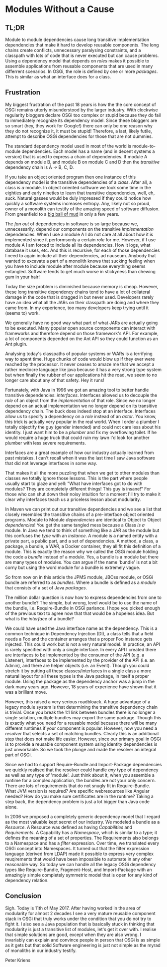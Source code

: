 # Modules Without a Cause


## TL;DR

Module to module dependencies cause long transitive implementation dependencies that make it hard to develop reusable components. The long chains create conflicts, unnecessary paralysing constraints, and a classpath with lots of code that is never executed but can cause problems. Using a dependency model that depends on _roles_ makes it possible to assemble applications from reusable components that are used in many differrent scenarios. In OSGi, the role is defined by one or more _packages_. This is similar as what an interface does for a class.

## Frustration

My biggest frustration of the past 18 years is how the the core concept of OSGi remains utterly misunderstood by the larger industry. With clockwise regularity bloggers declare OSGi too complex or stupid because they do fail to immediately recognize its dependency model. Since these bloggers are so smart (hey, they work for Google!) there can only be one reason why they do not recognize it, it must be stupid! Therefore, a last, likely futile, attempt to describe OSGi dependencies for those that are not dummies.

The standard dependency model used in most of the world is module-to-module dependencies. Each model has a name (and in decent systems a version) that is used to express a chain of dependencies. If module A depends on module B, and module B on module C and D then the _transitive_ dependency chain is A -> B, C, D.

If you take an object oriented program then one instance of this dependency model is the transitive dependencies of a _class_. After all, a class _is a_ module. In object oriented software we took some time in the eighties and early nineties to learn that transitive dependencies, well, eh, suck. Natural gasses would be duly impressed if they could notice how quickly a software systems increases entropy. Any, likely not so proud, owner of a monolith can testify of the amazing speed of software diffusion. From greenfield to a [big ball of mud][1] in only a few years. 

The _fan out_ of dependencies in software is so large because we, unnecessarily, depend our components on the transitive _implementation_ dependencies. When I use a module A I do not care at all about how it is implemented since it performsonly  a certain _role_ for me. However, if I use module A I am forced to include all its dependencies. How it logs, what database it uses, etc. And this is recursive, for each of those dependencies I need to again include all their dependencies, ad nauseum. Anybody that wanted to excavate a part of a monolith knows that sucking feeling when you have to include module after module because everything seems entangled. Software tends to get much worse in stickyness than chewing gum in your hair!

Today the size problem is diminished because memory is cheap. However, these long transitive dependency chains tend to have a lot of collateral damage in the code that is dragged in but never used. Developers rarely have an idea what all the JARs on their classpath are doing and where they came from. In my experience, too many developers keep trying until it (seems to) work.

We generally have no good way what part of what JARs are actually going to be executed. Many popular open source components can interact with frameworks and therefore depend on those framework's API. For example, a lot of components depended on the Ant API so they could function as an Ant plugin. 

Analysing today's classpaths of popular systems or WARs is a terrifying way to spent time. Huge chunks of code would blow up if they ever were reached by the processor. It never ceases to amaze me that we accept a rather mediocre language like java because it has a very strong type system but when finally the rubber of our applications hit the road, we seem to no longer care about any of that safety. Hey it runs!

Fortunately, with Java in 1996 we got an amazing tool to better handle transitive dependencies: _interfaces_. Interfaces allowed us to decouple the _role_ of an object from the _implementation_ of that role. Since we no longer depend on an actual implementation we no longer depend on its transitive dependency chain. The buck does indeed stop at an interface. Interfaces allow us to specify a dependency on a _role_ instead of an _actor_. You know, this trick is actually very popular in the real world. When I order a plumber I totally objectify the guy (gender intended) and could not care less about his identity. I just want him to be a _plumber_ and fix my overflowing toilet. If he would require a huge truck that could ruin my lawn I'd look for another plumber with less severe requirements. 

Interfaces are a great example of how our industry actually learned from past mistakes. I can't recall when it was the last time I saw Java software that did not leverage interfaces in some way.

That makes it all the more puzzling that when we get to other modules than classes we totally ignore those lessons. This is the part where people usually start to glaze and yell: "What have interfaces got to do with modules? They are completely different things! This guy is insane!" For those who can shut down their noisy intuition for a moment I'll try to make it clear why interfaces teach us a priceless lesson about modularity.

In Maven we can print out our transitive dependencies and we see a list that closely resembles the transitive chains of a pre-interface object oriented programs. Module to Module _dependencies_ are identical to Object to Object _dependencies_! You get the same tangled mess because a Class _is a_ module. In Java we tend to think of something like a JAR as the module but this confuses the _type_ with an _instance_. A module is a named entity with a private part, a public part,  and a set of dependencies. A method, a class, a package, a bundle, a WAR, a Docker container, they all fit this definition of a module. This is exactly the reason why we called the OSGi module holding the code a _bundle_ instead of a module. Yes, a bundle is a module but there are many types of modules. You can argue if the name 'bundle' is not a bit corny but using the word module for a bundle is extremely vague. 

So from now on in this article the JPMS module, JBOss module, or OSGi bundle are referred to as _bundles_. Where a bundle is defined as a _module_ that consists of a set of Java _packages_.

The million dollar question is now how to express dependencies from one to another bundle? The simple, but wrong, level would be to use the name of the bundle, i.e. Require-Bundle in OSGi parlance. I hope you picked enough of the previous text to agree now that that would be a hopeless idea. But what is the _interface_ of a bundle? 

We could have used the Java interface name as the dependency. This is a common technique in Dependency Injection (DI), a class tells that a field needs a Foo and the container arranges that a proper Foo instance gets injected. This could work but is not a very natural model. In practice, an API is rarely specified with only a single interface. In every API I created there are interfaces to be implemented by the consumer of the API (e.g. a Listener), interfaces to be implemented by the provider of the API (i.e. an Admin), and there are helper objects (i.e. an Event). Though you could stretch it by putting all these classes/interfaces in a single class a more natural layout for all these types is the Java package, in itself a proper module. Using the package as the dependency anchor was a jump in the dark many years ago. However, 18 years of experience have shown that it was a brilliant move. 

However, this raised a very serious roadbloack. A huge advantage of a legacy module system is that determining the transitive dependency chain is trivial. Once you break the 1:1 link between bundles there is no longer a single solution, multiple bundles may export the same package. Though this is exactly what you need for a reusable model because there will be many different runtimes if your component is popular. However, now you need a _resolver_ that selects a set of matching bundles. Clearly this is an additional step that does not make life easier. However, since our primary goal in OSGi is to provide a reusable component system using identity dependencies is just unworkable. So we took the plunge and made the resolver an integral part of OSGi.

Since we had to support Require-Bundle and Import-Package dependencies we quickly realised that the resolver could handle _any_ type of dependency as well as any type of 'module'. Just think about it, when you assemble a runtime for a complex application, the bundles are not your only concern. There are lots of requirements that do not snugly fit in Require-Bundle. What JVM version is required? Are specific webresources like Angular needed? How do you make sure certificates are in the runtime? Taking a step back, the dependency problem is just a lot bigger than Java code alone.

In 2006 we proposed a completely generic dependency model that I regard as the most valuable kept secret of our industry. We modeled a bundle as a _Resource_. A Resource was defined as having _Capabilities_ and _Requirements_. A Capability has a _Namespace_, which is similar to a type; it defines the meaning of a set of properties. The Requirements also belongs to a Namespace and has a _filter_ expression. Over time, we translated every OSGi concept into Namespaces. It turned out that the filter expression language (derived from LDAP) made it possible to express very complex reuqirements that would have been impossible to automate in any other reasonable way. So today we can handle all the legacy OSGi dependency types like Require-Bundle, Fragment-Host, and Import-Package with an amazingly simple completely symmetric model that is open for any kind of dependency relation.

## Conclusion

Sigh. Today is 11th of May 2017. After having worked in the area of modularity for almost 2 decades I see a very mature reusable component stack in OSGi that truly works under the condition that you do not try to fight it. I also see a Java population that is basically stuck in thinking that modularity is just a transitive list of modules, let's get it over with. I realise that simple solutions are good, except when they are also wrong. I invariably can explain and convince people in person that OSGi is as simple as it gets but that solid Software engineering is just not simple as the myrad of monoliths in our industry testify.

Peter Kriens

[1]: http://www.laputan.org/mud/



















